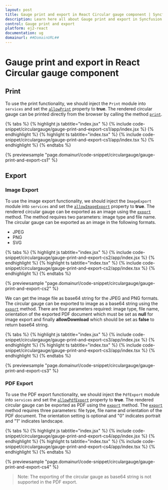 ```yaml
---
layout: post
title: Gauge print and export in React Circular gauge component | Syncfusion
description: Learn here all about Gauge print and export in Syncfusion React Circular gauge component of Syncfusion Essential JS 2 and more.
control: Gauge print and export 
platform: ej2-react
documentation: ug
domainurl: ##DomainURL##
---
```


# Gauge print and export in React Circular gauge component

## Print

To use the print functionality, we should inject the `Print` module into `services` and set the [`allowPrint`](https://ej2.syncfusion.com/react/documentation/api/circular-gauge/#allowprint) property to **true**. The rendered circular gauge can be printed directly from the browser by calling the method [`print`](https://ej2.syncfusion.com/react/documentation/api/circular-gauge/#print).

{% tabs %}
{% highlight js tabtitle="index.jsx" %}
{% include code-snippet/circulargauge/gauge-print-and-export-cs1/app/index.jsx %}
{% endhighlight %}
{% highlight ts tabtitle="index.tsx" %}
{% include code-snippet/circulargauge/gauge-print-and-export-cs1/app/index.tsx %}
{% endhighlight %}
{% endtabs %}

 {% previewsample "page.domainurl/code-snippet/circulargauge/gauge-print-and-export-cs1" %}

## Export

### Image Export

To use the image export functionality, we should inject the `ImageExport` module into `services` and set the [`allowImageExport`](https://ej2.syncfusion.com/react/documentation/api/circular-gauge/#allowimageexport) property to **true**. The rendered circular gauge can be exported as an image using the [`export`](https://ej2.syncfusion.com/react/documentation/api/circular-gauge/#export) method. The method requires two parameters: image type and file name. The circular gauge can be exported as an image in the following formats.

* JPEG
* PNG
* SVG

{% tabs %}
{% highlight js tabtitle="index.jsx" %}
{% include code-snippet/circulargauge/gauge-print-and-export-cs2/app/index.jsx %}
{% endhighlight %}
{% highlight ts tabtitle="index.tsx" %}
{% include code-snippet/circulargauge/gauge-print-and-export-cs2/app/index.tsx %}
{% endhighlight %}
{% endtabs %}

 {% previewsample "page.domainurl/code-snippet/circulargauge/gauge-print-and-export-cs2" %}

We can get the image file as base64 string for the JPEG and PNG formats. The circular gauge can be exported to image as a base64 string using the [`export`](https://ej2.syncfusion.com/react/documentation/api/circular-gauge/#export) method. There are four parameters required: image type, file name, orientation of the exported PDF document which must be set as **null** for image export and finally **allowDownload** which should be set as **false** to return base64 string.

{% tabs %}
{% highlight js tabtitle="index.jsx" %}
{% include code-snippet/circulargauge/gauge-print-and-export-cs3/app/index.jsx %}
{% endhighlight %}
{% highlight ts tabtitle="index.tsx" %}
{% include code-snippet/circulargauge/gauge-print-and-export-cs3/app/index.tsx %}
{% endhighlight %}
{% endtabs %}

 {% previewsample "page.domainurl/code-snippet/circulargauge/gauge-print-and-export-cs3" %}

### PDF Export

To use the PDF export functionality, we should inject the `PdfExport` module into `services` and set the [`allowPdfExport`](https://ej2.syncfusion.com/react/documentation/api/circular-gauge/#allowpdfexport) property to **true**. The rendered circular gauge can be exported as PDF using the [`export`](https://ej2.syncfusion.com/react/documentation/api/circular-gauge/#export) method. The [`export`](https://ej2.syncfusion.com/react/documentation/api/circular-gauge/#export) method requires three parameters: file type, file name and orientation of the PDF document. The orientation setting is optional and "0" indicates portrait and "1" indicates landscape.

{% tabs %}
{% highlight js tabtitle="index.jsx" %}
{% include code-snippet/circulargauge/gauge-print-and-export-cs4/app/index.jsx %}
{% endhighlight %}
{% highlight ts tabtitle="index.tsx" %}
{% include code-snippet/circulargauge/gauge-print-and-export-cs4/app/index.tsx %}
{% endhighlight %}
{% endtabs %}

 {% previewsample "page.domainurl/code-snippet/circulargauge/gauge-print-and-export-cs4" %}

>Note: The exporting of the circular gauge as base64 string is not supported in the PDF export.